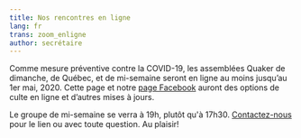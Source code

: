 ```yaml
---
title: Nos rencontres en ligne
lang: fr
trans: zoom_enligne
author: secrétaire
---
```

Comme mesure préventive contre la COVID-19, les assemblées Quaker de dimanche, de Québec, et de mi-semaine seront en ligne au moins jusqu’au 1er mai, 2020. Cette page et notre [page Facebook](https://www.facebook.com/MontrealQuakers/) auront des options de culte en ligne et d’autres mises à jours.

Le groupe de mi-semaine se verra à 19h, plutôt qu'à 17h30. [Contactez-nous](contact-fr.html) pour le lien ou avec toute question. Au plaisir!
